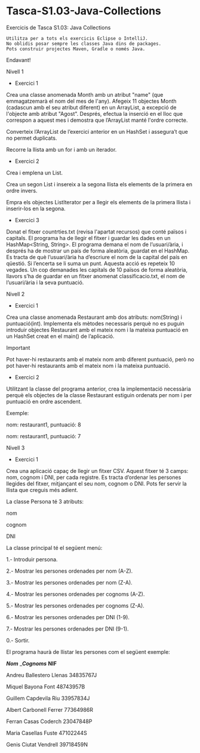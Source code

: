 # Tasca-S1.03-Java-Collections
Exercicis de Tasca S1.03: Java Collections


    Utilitza per a tots els exercicis Eclipse o IntelliJ.
    No oblidis posar sempre les classes Java dins de packages.
    Pots construir projectes Maven, Gradle o només Java.

Endavant!


Nivell 1
- Exercici 1

Crea una classe anomenada Month amb un atribut "name" (que emmagatzemarà el nom del mes de l'any). Afegeix 11 objectes Month (cadascun amb el seu atribut diferent) en un ArrayList, a excepció de l'objecte amb atribut "Agost". Després, efectua la inserció en el lloc que correspon a aquest mes i demostra que l’ArrayList manté l'ordre correcte.

Converteix l’ArrayList de l’exercici anterior en un HashSet i assegura’t que no permet duplicats.

Recorre la llista amb un for i amb un iterador.
- Exercici 2

Crea i emplena un List<Integer>. 

Crea un segon List<Integer> i insereix a la segona llista els elements de la primera en ordre invers. 

Empra els objectes ListIterator per a llegir els elements de la primera llista i inserir-los en la segona.
- Exercici 3

Donat el fitxer countrties.txt (revisa l'apartat recursos) que conté països i capitals. El programa ha de llegir el fitxer i guardar les dades en un HashMap<String, String>. El programa demana el nom de l’usuari/ària, i després ha de mostrar un país de forma aleatòria, guardat en el HashMap. Es tracta de què l’usuari/ària ha d’escriure el nom de la capital del país en qüestió. Si l’encerta se li suma un punt. Aquesta acció es repeteix 10 vegades. Un cop demanades les capitals de 10 països de forma aleatòria, llavors s’ha de guardar en un fitxer anomenat classificacio.txt, el nom de l’usuari/ària i la seva puntuació.



Nivell 2
- Exercici 1

Crea una classe anomenada Restaurant amb dos atributs: nom(String) i puntuació(int). Implementa els mètodes necessaris perquè no es puguin introduir objectes Restaurant amb el mateix nom i la mateixa puntuació en un HashSet creat en el main() de l’aplicació.

Important

Pot haver-hi restaurants amb el mateix nom amb diferent puntuació, però no pot haver-hi restaurants amb el mateix nom i la mateixa puntuació.
- Exercici 2

Utilitzant la classe del programa anterior, crea la implementació necessària perquè els objectes de la classe Restaurant estiguin ordenats per nom i per puntuació en ordre ascendent. 

Exemple: 

nom: restaurant1, puntuació: 8

nom: restaurant1, puntuació: 7


Nivell 3
- Exercici 1

Crea una aplicació capaç de llegir un fitxer CSV. Aquest fitxer té 3 camps: nom, cognom i DNI, per cada registre. Es tracta d’ordenar les persones llegides del fitxer, mitjançant el seu nom, cognom o DNI. Pots fer servir la llista que creguis més adient.

La classe Persona té 3 atributs: 

nom

cognom

DNI


La classe principal té el següent menú:

1.- Introduir persona.

2.- Mostrar les persones ordenades per nom (A-Z).

3.- Mostrar les persones ordenades per nom (Z-A).

4.- Mostrar les persones ordenades per cognoms (A-Z).

5.- Mostrar les persones ordenades per cognoms (Z-A).

6.- Mostrar les persones ordenades per DNI (1-9).

7.- Mostrar les persones ordenades per DNI (9-1).

0.- Sortir.


El programa haurà de llistar les persones com el següent exemple:

___Nom___ ____Cognoms___ __NIF__ 

Andreu          Ballestero Llenas  34835767J 

Miquel          Bayona Font           48743957B 

Guillem         Capdevila Riu        33957834J 

Albert          Carbonell Ferrer      77364986R

Ferran          Casas Coderch        23047848P

Maria           Casellas Fuste          47102244S

Genis           Ciutat Vendrell         39718459N



